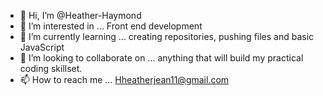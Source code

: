 - 👋 Hi, I’m @Heather-Haymond
- 👀 I’m interested in ... Front end development 
- 🌱 I’m currently learning ... creating repositories, pushing files and basic JavaScript
- 💞️ I’m looking to collaborate on ... anything that will build my practical coding skillset. 
- 📫 How to reach me ... Hheatherjean11@gmail.com

<!---
Heather-Haymond/Heather-Haymond is a ✨ special ✨ repository because its `README.md` (this file) appears on your GitHub profile.
You can click the Preview link to take a look at your changes.
--->

